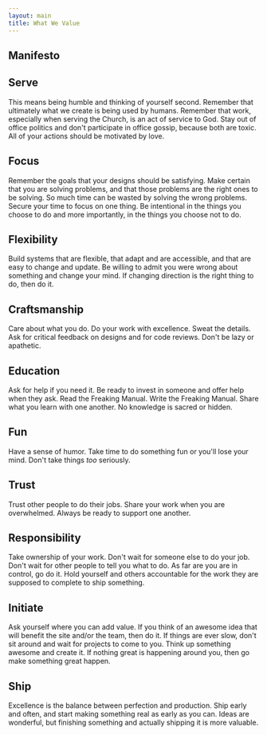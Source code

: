 ```yaml
---
layout: main
title: What We Value
---
```


## Manifesto


## Serve

This means being humble and thinking of yourself second. Remember that ultimately what we create is being used by humans. Remember that work, especially when serving the Church, is an act of service to God. Stay out of office politics and don't participate in office gossip, because both are toxic. All of your actions should be motivated by love.


## Focus

Remember the goals that your designs should be satisfying. Make certain that you are solving problems, and that those problems are the right ones to be solving. So much time can be wasted by solving the wrong problems. Secure your time to focus on one thing. Be intentional in the things you choose to do and more importantly, in the things you choose not to do.


## Flexibility

Build systems that are flexible, that adapt and are accessible, and that are easy to change and update. Be willing to admit you were wrong about something and change your mind. If changing direction is the right thing to do, then do it.


## Craftsmanship

Care about what you do. Do your work with excellence. Sweat the details. Ask for critical feedback on designs and for code reviews. Don't be lazy or apathetic.


## Education

Ask for help if you need it. Be ready to invest in someone and offer help when they ask. Read the Freaking Manual. Write the Freaking Manual. Share what you learn with one another. No knowledge is sacred or hidden.


## Fun

Have a sense of humor. Take time to do something fun or you'll lose your mind. Don't take things _too_ seriously.


## Trust

Trust other people to do their jobs. Share your work when you are overwhelmed. Always be ready to support one another.


## Responsibility

Take ownership of your work. Don't wait for someone else to do your job. Don't wait for other people to tell you what to do. As far are you are in control, go do it. Hold yourself and others accountable for the work they are supposed to complete to ship something.


## Initiate

Ask yourself where you can add value. If you think of an awesome idea that will benefit the site and/or the team, then do it. If things are ever slow, don't sit around and wait for projects to come to you. Think up something awesome and create it. If nothing great is happening around you, then go make something great happen.


## Ship

Excellence is the balance between perfection and production. Ship early and often, and start making something real as early as you can. Ideas are wonderful, but finishing something and actually shipping it is more valuable.
